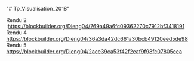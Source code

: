 "# Tp_Visualisation_2018" 

Rendu 2 :https://blockbuilder.org/Dieng04/769a49a6fc09362270c7912bf3418191 </br>
Rendu 4 https://blockbuilder.org/Dieng04/36a3da42dc661a30bcb49120eed5de98  </br>
Rendu 5 https://blockbuilder.org/Dieng04/2ace39ca53f42f2eaf9f98fc07805eea
